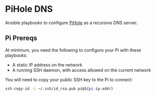 # PiHole DNS

Ansible playbooks to configure [PiHole](https://pi-hole.net/) as a recursive DNS server.

## Pi Prereqs

At minimum, you need the following to configure your Pi with these playbooks:
* A static IP address on the network
* A running SSH daemon, with access allowed on the current network

You will need to copy your public SSH key to the Pi to connect:

```bash
ssh-copy-id -i ~/.ssh/id_rsa.pub pi@${pi-ip-addr}
```

